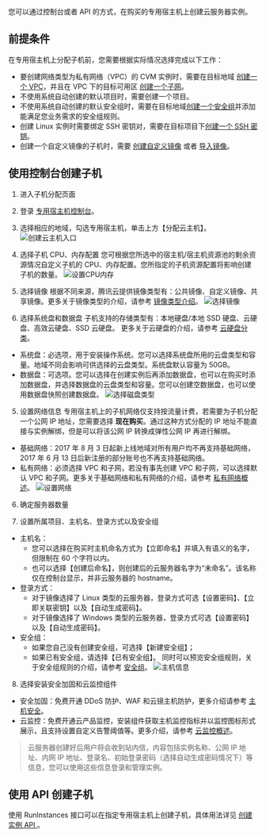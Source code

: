 您可以通过控制台或者 API 的方式，在购买的专用宿主机上创建云服务器实例。

## 前提条件
在专用宿主机上分配子机前，您需要根据实际情况选择完成以下工作：
- 要创建网络类型为私有网络（VPC）的 CVM 实例时，需要在目标地域 [创建一个 VPC](https://intl.cloud.tencent.com/zh/document/product/215/8113)，并且在 VPC 下的目标可用区 [创建一个子网](https://intl.cloud.tencent.com/zh/document/product/215/8114)。
- 不使用系统自动创建的默认项目时，需要创建一个项目。
- 不使用系统自动创建的默认安全组时，需要在目标地域[创建一个安全组]()并添加能满足您业务需求的安全组规则。
- 创建 Linux 实例时需要绑定 SSH 密钥对，需要在目标项目下[创建一个 SSH 密钥]()。
- 创建一个自定义镜像的子机时，需要 [创建自定义镜像](https://intl.cloud.tencent.com/zh/document/product/213/4942) 或者 [导入镜像](https://intl.cloud.tencent.com/zh/document/product/213/4945)。

## 使用控制台创建子机

1. 进入子机分配页面
 1. 登录 [专用宿主机控制台](https://console.cloud.tencent.com/cvm/cdh)。
 2. 选择相应的地域，勾选专用宿主机，单击上方【分配云主机】。
![创建云主机入口](https://main.qcloudimg.com/raw/449fd0352f70f7b530ff0e3c5b8b667c.png)

2. 选择子机 CPU、内存配置
您可根据您所选中的宿主机/宿主机资源池的剩余资源情况自定义子机的 CPU、内存配置。您所指定的子机资源配置将影响创建子机的数量。
![设置CPU内存](https://main.qcloudimg.com/raw/19246bbf58a97cdc1d8f9dc025068983.png)

3. 选择镜像
根据不同来源，腾讯云提供镜像类型有：公共镜像、自定义镜像、共享镜像。更多关于镜像类型的介绍，请参考 [镜像类型介绍](https://intl.cloud.tencent.com/zh/document/product/213/4941)。
![选择镜像](https://main.qcloudimg.com/raw/687824b62a6647f17e9efce72bea0b4e.png)

4. 选择系统盘和数据盘
子机支持的存储类型有：本地硬盘/本地 SSD 硬盘、云硬盘、高效云硬盘、SSD 云硬盘。
更多关于云硬盘的介绍，请参考 [云硬盘分类]()。
 - 系统盘：必选项，用于安装操作系统。您可以选择系统盘所用的云盘类型和容量。地域不同会影响可供选择的云盘类型。系统盘默认容量为 50GB。
 - 数据盘：可选项。您可以选择在创建实例后再添加数据盘，也可以在购买时添加数据盘，并选择数据盘的云盘类型和容量。您可以创建空数据盘，也可以使用数据盘快照创建数据盘。
![选择磁盘类型](https://main.qcloudimg.com/raw/d6624835fc0aed2a315ddee0641013b2.png)

5. 设置网络信息
专用宿主机上的子机网络仅支持按流量计费，若需要为子机分配一个公网 IP 地址，您需要选择 **现在购买**。通过这种方式分配的 IP 地址不能直接与实例解绑，但是可以将该公网 IP 转换成弹性公网 IP 再进行解绑。
 - 基础网络：2017 年 8 月 3 日起新上线地域对所有用户均不再支持基础网络，2017 年 6 月 13 日后新注册的部分账号也不再支持基础网络。
 - 私有网络：必须选择 VPC 和子网，若没有事先创建 VPC 和子网，可以选择默认 VPC 和子网。更多关于基础网络和私有网络的介绍，请参考 [私有网络概述](https://cloud.tencent.com/document/product/215/535)。
![设置网络](https://main.qcloudimg.com/raw/044ed130ea9bbff02664ef0b3b0e0b53.png)

6. 确定服务器数量

7. 设置所属项目、主机名、登录方式以及安全组
 - 主机名：
     - 您可以选择在购买时主机命名方式为【立即命名】并填入有语义的名字，但限制在 60 个字符以内。
     - 也可以选择【创建后命名】，则创建后的云服务器名字为“未命名”。该名称仅在控制台显示，并非云服务器的 hostname。
 - 登录方式：
     - 对于镜像选择了 Linux 类型的云服务器，登录方式可选【设置密码】、【立即关联密钥】以及【自动生成密码】。
     - 对于镜像选择了 Windows 类型的云服务器，登录方式可选【设置密码】以及【自动生成密码】。
 - 安全组：
     - 如果您自己没有创建安全组，可选择【新建安全组】；
     - 如果已有安全组，请选择【已有安全组】。
同时可以预览安全组规则，关于安全组规则的介绍，请参考 [安全组]()。
![主机信息](https://main.qcloudimg.com/raw/20ba29ea87e44cd2d0d7cdde37737c69.png)

8. 选择安装安全加固和云监控组件
 - 安全加固：免费开通 DDoS 防护、WAF 和云镜主机防护，更多介绍请参考 [主机安全](https://intl.cloud.tencent.com/zh/document/product/296/2221)。
 - 云监控：免费开通云产品监控，安装组件获取主机监控指标并以监控图标形式展示，且支持设置自定义告警阈值等。更多介绍，请参考 [云监控概述]()。

>云服务器创建好后用户将会收到站内信，内容包括实例名称、公网 IP 地址、内网 IP 地址、登录名、初始登录密码（选择自动生成密码情况下）等信息，您可以使用这些信息登录和管理实例。

## 使用 API 创建子机
使用 RunInstances 接口可以在指定专用宿主机上创建子机，具体用法详见 [创建实例 API ](https://intl.cloud.tencent.com/zh/document/api/213/15730)。